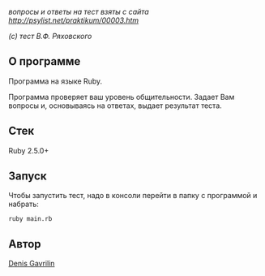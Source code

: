 *вопросы и ответы на тест взяты с сайта http://psylist.net/praktikum/00003.htm*

*(c) тест В.Ф. Ряховского*


## О программе

Программа на языке Ruby. 

Программа проверяет ваш уровень общительности. Задает Вам вопросы и, основываясь на ответах, выдает результат теста.

## Стек
Ruby 2.5.0+

## Запуск
Чтобы запустить тест, надо в консоли перейти в папку с программой и набрать:

```
ruby main.rb
```

## Автор

[Denis Gavrilin](https://github.com/swol1)
